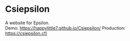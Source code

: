 # Csiepsilon
A website for Epsilon.  
Demo: https://happylittle7.github.io/Csiepsilon/
Production: https://csiepsilon.cf/
